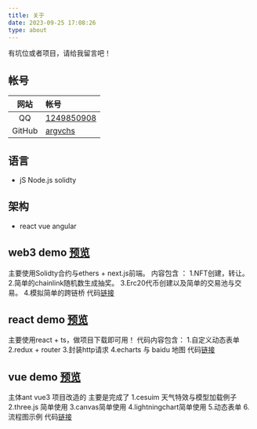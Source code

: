 ```yaml
---
title: 关于
date: 2023-09-25 17:08:26
type: about
---
```

有坑位或者项目，请给我留言吧！
## 帐号

|  网站  | 帐号                                                                      |
| :----: | :------------------------------------------------------------------------ |
|   QQ   | [1249850908](http://wpa.qq.com/msgrd?v=3&uin=1249850908&site=qq&menu=yes) |
| GitHub | [argvchs](https://github.com/Tianyi-miku.github)                          |

##  语言

-   jS  Node.js  solidty

## 架构
-   react vue angular
## web3 demo [预览](https://tianyi-miku.github.io/Tianyi-miku.github.io-web3demo/dashboard/mintNFT)
主要使用Solidty合约与ethers + next.js前端。
内容包含 ：
1.NFT创建，转让。
2.简单的chainlink随机数生成抽奖。
3.Erc20代币创建以及简单的交易池与交易。
4.模拟简单的跨链桥
代码[链接](https://github.com/Tianyi-miku/Tianyi-miku.github.io-web3demo/)
## react demo [预览](https://tianyi-miku.github.io/Tianyi-miku.github.io-reactdemo/)
主要使用react + ts，做项目下载即可用！
代码内容包含：
1.自定义动态表单
2.redux + router
3.封装http请求
4.echarts 与 baidu 地图
代码[链接](https://github.com/Tianyi-miku/Tianyi-miku.github.io-reactdemo/)
## vue demo [预览](https://tianyi-miku.github.io/Tianyi-miku.github.io-vuedemo/)
主体ant vue3 项目改造的
主要是完成了
1.cesuim 天气特效与模型加载例子
2.three.js 简单使用
3.canvas简单使用
4.lightningchart简单使用
5.动态表单
6.流程图示例
代码[链接](https://github.com/Tianyi-miku/Tianyi-miku.github.io-vuedemo/)